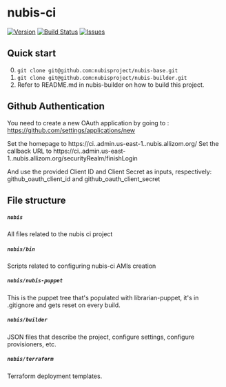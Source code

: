 # nubis-ci

[![Version](https://img.shields.io/github/release/nubisproject/nubis-ci.svg?maxAge=2592000)](https://github.com/nubisproject/nubis-ci)
[![Build Status](https://img.shields.io/travis/nubisproject/nubis-ci/master.svg?maxAge=2592000)](https://travis-ci.org/nubisproject/nubis-ci)
[![Issues](https://img.shields.io/github/issues/nubisproject/nubis-ci.svg?maxAge=2592000)](https://github.com/nubisproject/nubis-ci/issues)

## Quick start
0. `git clone git@github.com:nubisproject/nubis-base.git`
0. `git clone git@github.com:nubisproject/nubis-builder.git`
0. Refer to README.md in nubis-builder on how to build this project.

## Github Authentication

You need to create a new OAuth application by going to : https://github.com/settings/applications/new

Set the homepage to https://ci.<application>.admin.us-east-1.<account>.nubis.allizom.org/
Set the callback URL to https://ci.<application>.admin.us-east-1.<account>.nubis.allizom.org/securityRealm/finishLogin

And use the provided Client ID and Client Secret as inputs, respectively: github_oauth_client_id and github_oauth_client_secret

## File structure

##### `nubis`
All files related to the nubis ci project

##### `nubis/bin`
Scripts related to configuring nubis-ci AMIs creation

##### `nubis/nubis-puppet`
This is the puppet tree that's populated with librarian-puppet, it's in .gitignore and gets reset on every build.

##### `nubis/builder`
JSON files that describe the project, configure settings, configure provisioners, etc.

##### `nubis/terraform`
Terraform deployment templates.
